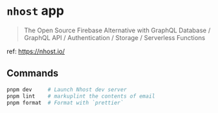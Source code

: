 # `nhost` app

> The Open Source Firebase Alternative with GraphQL
> Database / GraphQL API / Authentication / Storage / Serverless Functions

ref: https://nhost.io/

## Commands

```bash
pnpm dev     # Launch Nhost dev server
pnpm lint    # markuplint the contents of email
pnpm format  # Format with `prettier`
```

